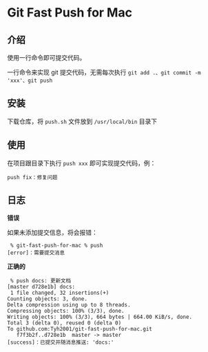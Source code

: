 # Git Fast Push for Mac

## 介绍

使用一行命令即可提交代码。

一行命令来实现 git 提交代码，无需每次执行 `git add .、git commit -m 'xxx'、git push`

## 安装

下载仓库，将 `push.sh` 文件放到 `/usr/local/bin` 目录下

## 使用

在项目跟目录下执行 `push xxx` 即可实现提交代码，例：

```
push fix：修复问题
```

## 日志

**错误**

如果未添加提交信息，将会报错：

```shell
 % git-fast-push-for-mac % push
[error]：需要提交消息
```

**正确的**

```shell
 % push docs: 更新文档
[master d728e1b] docs:
 1 file changed, 32 insertions(+)
Counting objects: 3, done.
Delta compression using up to 8 threads.
Compressing objects: 100% (3/3), done.
Writing objects: 100% (3/3), 664 bytes | 664.00 KiB/s, done.
Total 3 (delta 0), reused 0 (delta 0)
To github.com:Tyh2001/git-fast-push-for-mac.git
   f7f3b2f..d728e1b  master -> master
[success]：已提交并随消息推送: 'docs:'
```
